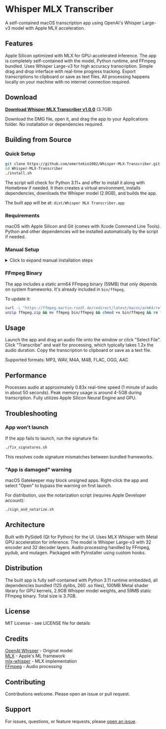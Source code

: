 # Whisper MLX Transcriber

A self-contained macOS transcription app using OpenAI's Whisper Large-v3 model with Apple MLX acceleration.

## Features

Apple Silicon optimized with MLX for GPU-accelerated inference. The app is completely self-contained with the model, Python runtime, and FFmpeg bundled. Uses Whisper Large-v3 for high accuracy transcription. Simple drag and drop interface with real-time progress tracking. Export transcriptions to clipboard or save as text files. All processing happens locally on your machine with no internet connection required.

## Download

**[Download Whisper MLX Transcriber v1.0.0](https://drive.google.com/file/d/1JqbpoPmQIRNWqEBWyZahuJ1Eg_4ZgH9N/view?usp=sharing)** (3.7GB)

Download the DMG file, open it, and drag the app to your Applications folder. No installation or dependencies required.

## Building from Source

### Quick Setup

```bash
git clone https://github.com/omertekin2002/Whisper-MLX-Transcriber.git
cd Whisper-MLX-Transcriber
./install.sh
```

The script will check for Python 3.11+ and offer to install it along with Homebrew if needed. It then creates a virtual environment, installs dependencies, downloads the Whisper model (2.9GB), and builds the app.

The built app will be at: `dist/Whisper MLX Transcriber.app`

### Requirements

macOS with Apple Silicon and Git (comes with Xcode Command Line Tools). Python and other dependencies will be installed automatically by the script if needed.

### Manual Setup

<details>
<summary>Click to expand manual installation steps</summary>

Ensure Python 3.11+ is installed:
```bash
python3 --version  # Should be 3.11 or higher
```

If not installed:
```bash
brew install python@3.11
```

Clone the repository:
```bash
git clone https://github.com/omertekin2002/Whisper-MLX-Transcriber.git
cd Whisper-MLX-Transcriber
```

Create Python virtual environment:
```bash
python3 -m venv ../whisper_mlx_env
source ../whisper_mlx_env/bin/activate
```

Install dependencies:
```bash
pip install -r requirements.txt
```

Download the Whisper model (2.9GB):
```bash
python prepare_model.py
```

Build the app:
```bash
./build_app.sh
```

The built app will be at: `dist/Whisper MLX Transcriber.app`

</details>

### FFmpeg Binary

The app includes a static arm64 FFmpeg binary (59MB) that only depends on system frameworks. It's already included in `bin/ffmpeg`.

To update it:
```bash
curl -L "https://ffmpeg.martin-riedl.de/redirect/latest/macos/arm64/release/ffmpeg.zip" -o ffmpeg.zip
unzip ffmpeg.zip && mv ffmpeg bin/ffmpeg && chmod +x bin/ffmpeg && rm ffmpeg.zip
```

## Usage

Launch the app and drag an audio file onto the window or click "Select File". Click "Transcribe" and wait for processing, which typically takes 1.2x the audio duration. Copy the transcription to clipboard or save as a text file.

Supported formats: MP3, WAV, M4A, M4B, FLAC, OGG, AAC

## Performance

Processes audio at approximately 0.83x real-time speed (1 minute of audio in about 50 seconds). Peak memory usage is around 4-5GB during transcription. Fully utilizes Apple Silicon Neural Engine and GPU.

## Troubleshooting

### App won't launch

If the app fails to launch, run the signature fix:
```bash
./fix_signatures.sh
```

This resolves code signature mismatches between bundled frameworks.

### "App is damaged" warning

macOS Gatekeeper may block unsigned apps. Right-click the app and select "Open" to bypass the warning on first launch.

For distribution, use the notarization script (requires Apple Developer account):
```bash
./sign_and_notarize.sh
```

## Architecture

Built with PySide6 (Qt for Python) for the UI. Uses MLX Whisper with Metal GPU acceleration for inference. The model is Whisper Large-v3 with 32 encoder and 32 decoder layers. Audio processing handled by FFmpeg, pydub, and mutagen. Packaged with PyInstaller using custom hooks.

## Distribution

The built app is fully self-contained with Python 3.11 runtime embedded, all dependencies bundled (125 dylibs, 260 .so files), 100MB Metal shader library for GPU kernels, 2.9GB Whisper model weights, and 59MB static FFmpeg binary. Total size is 3.7GB.

## License

MIT License - see LICENSE file for details

## Credits

[OpenAI Whisper](https://github.com/openai/whisper) - Original model  
[MLX](https://github.com/ml-explore/mlx) - Apple's ML framework  
[mlx-whisper](https://github.com/ml-explore/mlx-examples/tree/main/whisper) - MLX implementation  
[FFmpeg](https://ffmpeg.org/) - Audio processing

## Contributing

Contributions welcome. Please open an issue or pull request.

## Support

For issues, questions, or feature requests, please [open an issue](../../issues).
